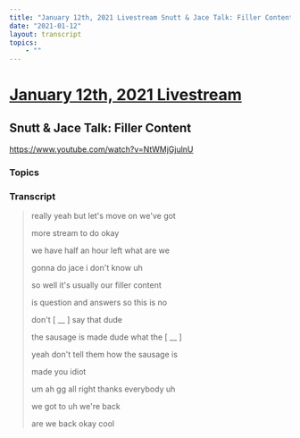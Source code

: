 ```yaml
---
title: "January 12th, 2021 Livestream Snutt & Jace Talk: Filler Content"
date: "2021-01-12"
layout: transcript
topics:
    - ""
---
```

# [January 12th, 2021 Livestream](../2021-01-12.md)
## Snutt & Jace Talk: Filler Content
https://www.youtube.com/watch?v=NtWMjGjulnU

### Topics


### Transcript

> really yeah but let's move on we've got
> 
> more stream to do okay
> 
> we have half an hour left what are we
> 
> gonna do jace i don't know uh
> 
> so well it's usually our filler content
> 
> is question and answers so this is no
> 
> don't [ __ ] say that dude
> 
> the sausage is made dude what the [ __ ]
> 
> yeah don't tell them how the sausage is
> 
> made you idiot
> 
> um ah gg all right thanks everybody uh
> 
> we got to uh we're back
> 
> are we back okay cool
> 
